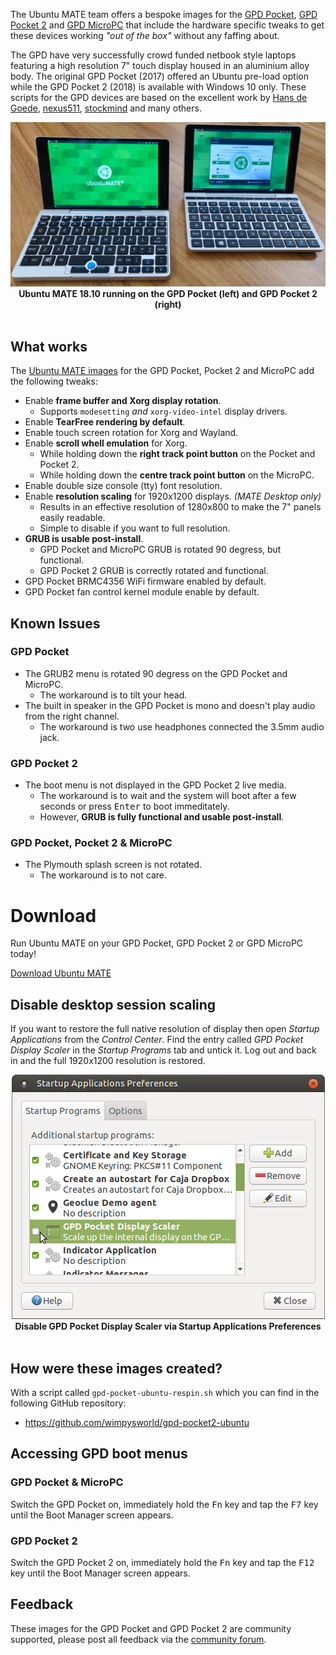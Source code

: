 <!--
.. title: Ubuntu MATE for the GPD Pocket, Pocket 2 & MicroPC
.. slug: gpd-pocket
.. date: 2018-10-17 17:00:00 UTC
.. tags: Ubuntu,MATE,GPD Pocket,GPD Pocket 2,GPD MicroPC,download
.. link:
.. description: Ubuntu MATE for the GPD Pocket, GPD Pocket 2 & GPD MicroPC
.. type: text
.. author: Martin Wimpress
-->

The Ubuntu MATE team offers a bespoke images for the
[GPD Pocket](https://gpd.hk/gpdpocket), [GPD Pocket 2](https://gpd.hk/gpdpocket2)
and [GPD MicroPC](https://gpd.hk/gpdmicropc)
that include the hardware specific tweaks to get these devices working
*"out of the box"* without any faffing about.

The GPD have very successfully crowd funded netbook style laptops 
featuring a high resolution 7" touch display housed in an aluminium alloy 
body. The original GPD Pocket (2017) offered an Ubuntu pre-load option while 
the GPD Pocket 2 (2018) is available with Windows 10 only. These scripts for
the GPD devices are based on the excellent work by
[Hans de Goede](https://hansdegoede.livejournal.com/),
[nexus511](https://apt.nexus511.net/), 
[stockmind](https://github.com/stockmind/gpd-pocket-ubuntu-respin) and many 
others.

<div align="center">
  <img src="/gallery/blog/gpd-pockets.jpg" /></a><br />
  <b>Ubuntu MATE 18.10 running on the GPD Pocket (left) and GPD Pocket 2 (right)</b>
</div>
<br />

## What works

The [Ubuntu MATE images](https://ubuntu-mate.org/gpd-pocket) for the GPD
Pocket, Pocket 2 and MicroPC add the following tweaks:

  * Enable **frame buffer and Xorg display rotation**.
    * Supports `modesetting` *and* `xorg-video-intel` display drivers.
  * Enable **TearFree rendering by default**.
  * Enable touch screen rotation for Xorg and Wayland.  
  * Enable **scroll whell emulation** for Xorg.
    * While holding down the **right track point button** on the Pocket and Pocket 2.
    * While holding down the **centre track point button** on the MicroPC.
  * Enable double size console (tty) font resolution.
  * Enable **resolution scaling** for 1920x1200 displays. *(MATE Desktop only)*
    * Results in an effective resolution of 1280x800 to make the 7" panels easily readable.
    * Simple to disable if you want to full resolution.
  * **GRUB is usable post-install**.
    * GPD Pocket and MicroPC GRUB is rotated 90 degress, but functional.
    * GPD Pocket 2 GRUB is correctly rotated and functional.
  * GPD Pocket BRMC4356 WiFi firmware enabled by default.
  * GPD Pocket fan control kernel module enable by default.

## Known Issues

### GPD Pocket

  * The GRUB2 menu is rotated 90 degress on the GPD Pocket and MicroPC.
    * The workaround is to tilt your head.
  * The built in speaker in the GPD Pocket is mono and doesn't play audio from the right channel.
    * The workaround is two use headphones connected the 3.5mm audio jack.

### GPD Pocket 2

  * The boot menu is not displayed in the GPD Pocket 2 live media.
    * The workaround is to wait and the system will boot after a few seconds or press <kbd>Enter</kbd> to boot immeditately.
    * However, **GRUB is fully functional and usable post-install**.

### GPD Pocket, Pocket 2 & MicroPC

  * The Plymouth splash screen is not rotated.
    * The workaround is to not care.

<div class="bs-component">
  <div class="jumbotron">
    <h1>Download</h1>
      <p>Run Ubuntu MATE on your GPD Pocket, GPD Pocket 2 or GPD MicroPC today!</p>
      <a href="/download/" class="btn btn-primary btn-lg">Download Ubuntu MATE</a>
      </p>
    </div>
</div>

## Disable desktop session scaling

If you want to restore the full native resolution of display then open
*Startup Applications* from the *Control Center*. Find the entry called
*GPD Pocket Display Scaler* in the *Startup Programs* tab and untick it.
Log out and back in and the full 1920x1200 resolution is restored.

<div align="center">
  <img src="/gallery/blog/gpd-pocket-display-scaler.png" /></a><br />
  <b>Disable GPD Pocket Display Scaler via Startup Applications Preferences</b>
</div>
<br />

## How were these images created?

With a script called `gpd-pocket-ubuntu-respin.sh` which you can find in the 
following GitHub repository:

  * <https://github.com/wimpysworld/gpd-pocket2-ubuntu>

## Accessing GPD boot menus

### GPD Pocket & MicroPC

Switch the GPD Pocket on, immediately hold the <kbd>Fn</kbd> key and tap the <kbd>F7</kbd> key until the Boot Manager screen appears.

### GPD Pocket 2

Switch the GPD Pocket 2 on, immediately hold the <kbd>Fn</kbd> key and tap the <kbd>F12</kbd> key until the Boot Manager screen appears.

## Feedback

These images for the GPD Pocket and GPD Pocket 2 are community supported,
please post all feedback via the [community forum](https://ubuntu-mate.community/).